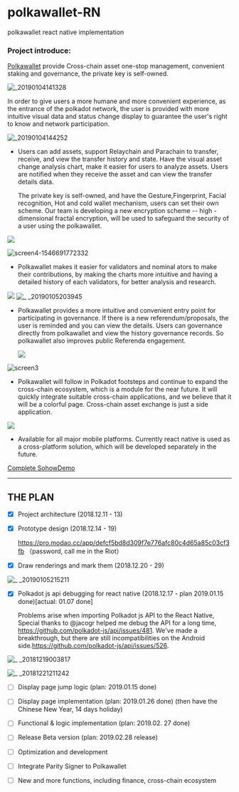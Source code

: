# polkawallet-RN
polkawallet react native implementation

### Project introduce:

 [Polkawallet](http://polkawallet.io) provide Cross-chain asset one-stop management, convenient staking and governance, the private key is self-owned. 

![_20190104141328](https://user-images.githubusercontent.com/34789555/50725634-2dc2e200-113b-11e9-8e9a-8f7d8a7cc6a3.png)

In order to give users a more humane and more convenient experience, as the entrance of the polkadot network, the user is provided with more intuitive visual data and status change display to guarantee the user's right to know and network participation.

![_20190104144252](https://user-images.githubusercontent.com/34789555/50725635-31eeff80-113b-11e9-959c-582a63b98418.png)

- Users can add assets, support Relaychain and Parachain to transfer, receive, and view the transfer history and state. Have the visual asset change analysis chart, make it easier for users to analyze assets. Users are notified when they receive the asset and can view the transfer details data.

  The private key is self-owned, and have the Gesture,Fingerprint, Facial recognition, Hot and cold wallet mechanism, users can set their own scheme. Our team is developing a new encryption scheme -- high - dimensional fractal encryption, will be used to safeguard the security of a user using the polkawallet.

![](https://qiniu.netsafe.org.cn/images/3.png)

![screen4-1546691772332](https://user-images.githubusercontent.com/34789555/50725645-66fb5200-113b-11e9-9e41-370d5c7092b9.png)

- Polkawallet makes it easier for validators and nominal ators to make their contributions, by making the charts more intuitive and having a detailed history of each validators, for better analysis and research.

![](https://qiniu.netsafe.org.cn/images/4.png)
![_ _20190105203945](https://user-images.githubusercontent.com/34789555/50725650-82fef380-113b-11e9-974f-55d5f7b1b1df.png)

- Polkawallet provides a more intuitive and convenient entry point for participating in governance. If there is a new referendum/proposals, the user is reminded and you can view the details. Users can governance directly from polkawallet and view the history governance records. So polkawallet also improves public Referenda engagement.

  ![](https://qiniu.netsafe.org.cn/images/5.png)

![screen3](https://user-images.githubusercontent.com/34789555/50725655-9ad67780-113b-11e9-96e3-31ac85f2f442.png)

- Polkawallet will follow in Polkadot footsteps and continue to expand the cross-chain ecosystem, which is a module for the near future. It will quickly integrate suitable cross-chain applications, and we believe that it will be a colorful page. Cross-chain asset exchange is just a side application.

![](https://qiniu.netsafe.org.cn/images/6.png)

- Available for all major mobile platforms. Currently react native is used as a cross-platform solution, which will be developed separately in the future.


[Complete SohowDemo](https://qiniu.netsafe.org.cn/images/polkawalletshowDemo.gif)


----

## THE PLAN


- [x] Project architecture (2018.12.11 - 13)

- [x] Prototype design (2018.12.14 - 19)

  <https://pro.modao.cc/app/defcf5bd8d309f7e776afc80c4d65a85c03cf3fb> （password, call me in the Riot）

- [x] Draw renderings and mark them (2018.12.20 - 29)

![_ _20190105215211](https://user-images.githubusercontent.com/34789555/50725697-6ca56780-113c-11e9-95da-d0c4e90e8c5d.png)


- [x] Polkadot js api debugging for react native (2018.12.17 - plan 2019.01.15 done)[actual: 01.07 done]

  Problems arise when importing Polkadot js API to the React Native, Special thanks to @jacogr  helped me debug the API for a long time, https://github.com/polkadot-js/api/issues/481. We've made a breakthrough, but there are still incompatibilities on the Android side.https://github.com/polkadot-js/api/issues/526. 

![_ _20181219003817](https://user-images.githubusercontent.com/34789555/50725731-02d98d80-113d-11e9-8e1b-a0b810dc3188.png)

![_ _20181221211242](https://user-images.githubusercontent.com/34789555/50725734-0bca5f00-113d-11e9-9854-d1ef1c8f7787.gif)


- [ ] Display page jump logic (plan: 2019.01.15 done)


- [ ] Display page implementation (plan: 2019.01.26 done)
(then have the Chinese New Year, 14 days holiday)
- [ ] Functional & logic implementation  (plan: 2019.02. 27 done)
- [ ] Release Beta version (plan: 2019.02.28 release)
- [ ] Optimization and development
- [ ] Integrate Parity Signer to Polkawallet
- [ ] New and more functions, including finance, cross-chain ecosystem

